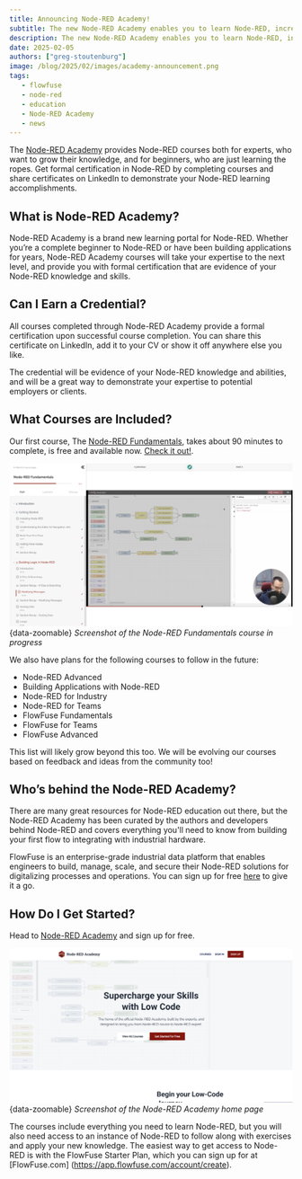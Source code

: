 ```yaml
---
title: Announcing Node-RED Academy!
subtitle: The new Node-RED Academy enables you to learn Node-RED, increase your expertise, and demonstrate your knowledge with shareable certificates.
description: The new Node-RED Academy enables you to learn Node-RED, increase your expertise, and demonstrate your knowledge with shareable certificates.
date: 2025-02-05
authors: ["greg-stoutenburg"]
image: /blog/2025/02/images/academy-announcement.png
tags:
   - flowfuse
   - node-red
   - education
   - Node-RED Academy
   - news
---
```


The [Node-RED Academy](https://node-red-academy.learnworlds.com/) provides Node-RED courses both for experts, who want to grow their knowledge, and for beginners, who are just learning the ropes. Get formal certification in Node-RED by completing courses and share certificates on LinkedIn to demonstrate your Node-RED learning accomplishments.

<!--more-->

## What is Node-RED Academy?

Node-RED Academy is a brand new learning portal for Node-RED. Whether you’re a complete beginner to Node-RED or have been building applications for years, Node-RED Academy courses will take your expertise to the next level, and provide you with formal certification that are evidence of your Node-RED knowledge and skills.

## Can I Earn a Credential?

All courses completed through Node-RED Academy provide a formal certification upon successful course completion. You can share this certificate on LinkedIn, add it to your CV or show it off anywhere else you like.

The credential will be evidence of your Node-RED knowledge and abilities, and will be a great way to demonstrate your expertise to potential employers or clients.

## What Courses are Included?

Our first course, The [Node-RED Fundamentals](https://node-red-academy.learnworlds.com/), takes about 90 minutes to complete, is free and available now. [Check it out!](https://node-red-academy.learnworlds.com/).

![Screenshot of the Node-RED Fundamentals course in progress](./images/academy-screenshot.png){data-zoomable}
_Screenshot of the Node-RED Fundamentals course in progress_

We also have plans for the following courses to follow in the future:
- Node-RED Advanced
- Building Applications with Node-RED
- Node-RED for Industry
- Node-RED for Teams
- FlowFuse Fundamentals
- FlowFuse for Teams
- FlowFuse Advanced

This list will likely grow beyond this too. We will be evolving our courses based on feedback and ideas from the community too!


## Who’s behind the Node-RED Academy?

There are many great resources for Node-RED education out there, but the Node-RED Academy has been curated by the authors and developers behind Node-RED and covers everything you'll need to know from building your first flow to integrating with industrial hardware.

FlowFuse is an enterprise-grade industrial data platform that enables engineers to build, manage, scale, and secure their Node-RED solutions for digitalizing processes and operations. You can sign up for free [here](https://app.flowfuse.com/account/create) to give it a go.

## How Do I Get Started?

Head to [Node-RED Academy](https://node-red-academy.learnworlds.com/) and sign up for free.

![Screenshot of the Node-RED Academy home page](./images/academy-home-page.png){data-zoomable}
_Screenshot of the Node-RED Academy home page_

The courses include everything you need to learn Node-RED, but you will also need access to an instance of Node-RED to follow along with exercises and apply your new knowledge. The easiest way to get access to Node-RED is with the FlowFuse Starter Plan, which you can sign up for at [FlowFuse.com] (https://app.flowfuse.com/account/create).
